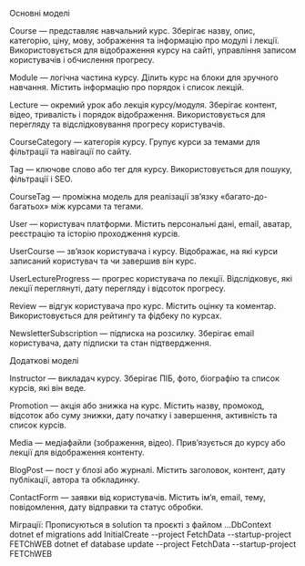 Основні моделі

Course — представляє навчальний курс. Зберігає назву, опис, категорію, ціну, мову, зображення та інформацію про модулі і лекції. Використовується для відображення курсу на сайті, управління записом користувачів і обчислення прогресу.

Module — логічна частина курсу. Ділить курс на блоки для зручного навчання. Містить інформацію про порядок і список лекцій.

Lecture — окремий урок або лекція курсу/модуля. Зберігає контент, відео, тривалість і порядок відображення. Використовується для перегляду та відслідковування прогресу користувачів.

CourseCategory — категорія курсу. Групує курси за темами для фільтрації та навігації по сайту.

Tag — ключове слово або тег для курсу. Використовується для пошуку, фільтрації і SEO.

CourseTag — проміжна модель для реалізації зв’язку «багато-до-багатьох» між курсами та тегами.

User — користувач платформи. Містить персональні дані, email, аватар, реєстрацію та історію проходження курсів.

UserCourse — зв’язок користувача і курсу. Відображає, на які курси записаний користувач та чи завершив він курс.

UserLectureProgress — прогрес користувача по лекції. Відслідковує, які лекції переглянуті, дату перегляду і відсоток прогресу.

Review — відгук користувача про курс. Містить оцінку та коментар. Використовується для рейтингу та фідбеку по курсах.

NewsletterSubscription — підписка на розсилку. Зберігає email користувача, дату підписки та стан підтвердження.

Додаткові моделі

Instructor — викладач курсу. Зберігає ПІБ, фото, біографію та список курсів, які він веде.

Promotion — акція або знижка на курс. Містить назву, промокод, відсоток або суму знижки, дату початку і завершення, активність та список курсів.

Media — медіафайли (зображення, відео). Прив’язується до курсу або лекції для відображення контенту.

BlogPost — пост у блозі або журналі. Містить заголовок, контент, дату публікації, автора та обкладинку.

ContactForm — заявки від користувачів. Містить ім’я, email, тему, повідомлення, дату відправки та статус обробки.

Міграції:
Прописуються в solution та проєкті з файлом ...DbContext
dotnet ef migrations add InitialCreate --project FetchData --startup-project FETChWEB
dotnet ef database update --project FetchData --startup-project FETChWEB
